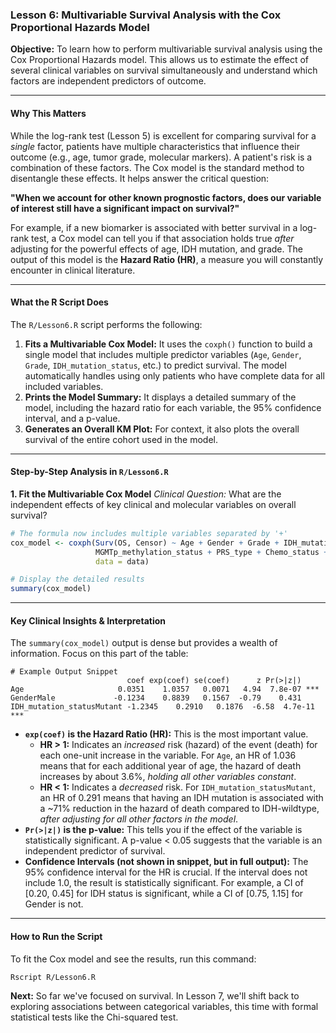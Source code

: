 ### Lesson 6: Multivariable Survival Analysis with the Cox Proportional Hazards Model

**Objective:** To learn how to perform multivariable survival analysis using the Cox Proportional Hazards model. This allows us to estimate the effect of several clinical variables on survival simultaneously and understand which factors are independent predictors of outcome.

---

#### **Why This Matters**

While the log-rank test (Lesson 5) is excellent for comparing survival for a *single* factor, patients have multiple characteristics that influence their outcome (e.g., age, tumor grade, molecular markers). A patient's risk is a combination of these factors. The Cox model is the standard method to disentangle these effects. It helps answer the critical question:

**"When we account for other known prognostic factors, does our variable of interest still have a significant impact on survival?"**

For example, if a new biomarker is associated with better survival in a log-rank test, a Cox model can tell you if that association holds true *after* adjusting for the powerful effects of age, IDH mutation, and grade. The output of this model is the **Hazard Ratio (HR)**, a measure you will constantly encounter in clinical literature.

---

#### **What the R Script Does**

The `R/Lesson6.R` script performs the following:

1.  **Fits a Multivariable Cox Model:** It uses the `coxph()` function to build a single model that includes multiple predictor variables (`Age`, `Gender`, `Grade`, `IDH_mutation_status`, etc.) to predict survival. The model automatically handles using only patients who have complete data for all included variables.
2.  **Prints the Model Summary:** It displays a detailed summary of the model, including the hazard ratio for each variable, the 95% confidence interval, and a p-value.
3.  **Generates an Overall KM Plot:** For context, it also plots the overall survival of the entire cohort used in the model.

---

#### **Step-by-Step Analysis in `R/Lesson6.R`**

**1. Fit the Multivariable Cox Model**
*Clinical Question:* What are the independent effects of key clinical and molecular variables on overall survival?
```r
# The formula now includes multiple variables separated by '+'
cox_model <- coxph(Surv(OS, Censor) ~ Age + Gender + Grade + IDH_mutation_status +
                   MGMTp_methylation_status + PRS_type + Chemo_status + Radio_status,
                   data = data)

# Display the detailed results
summary(cox_model)
```

---

#### **Key Clinical Insights & Interpretation**

The `summary(cox_model)` output is dense but provides a wealth of information. Focus on this part of the table:

```
# Example Output Snippet
                          coef exp(coef) se(coef)      z Pr(>|z|)
Age                     0.0351    1.0357   0.0071   4.94  7.8e-07 ***
GenderMale             -0.1234    0.8839   0.1567  -0.79    0.431
IDH_mutation_statusMutant -1.2345    0.2910   0.1876  -6.58  4.7e-11 ***
```

*   **`exp(coef)` is the Hazard Ratio (HR):** This is the most important value.
    *   **HR > 1:** Indicates an *increased* risk (hazard) of the event (death) for each one-unit increase in the variable. For `Age`, an HR of 1.036 means that for each additional year of age, the hazard of death increases by about 3.6%, *holding all other variables constant*.
    *   **HR < 1:** Indicates a *decreased* risk. For `IDH_mutation_statusMutant`, an HR of 0.291 means that having an IDH mutation is associated with a ~71% reduction in the hazard of death compared to IDH-wildtype, *after adjusting for all other factors in the model*.
*   **`Pr(>|z|)` is the p-value:** This tells you if the effect of the variable is statistically significant. A p-value < 0.05 suggests that the variable is an independent predictor of survival.
*   **Confidence Intervals (not shown in snippet, but in full output):** The 95% confidence interval for the HR is crucial. If the interval does not include 1.0, the result is statistically significant. For example, a CI of [0.20, 0.45] for IDH status is significant, while a CI of [0.75, 1.15] for Gender is not.

---

#### **How to Run the Script**

To fit the Cox model and see the results, run this command:

```bash
Rscript R/Lesson6.R
```

**Next:** So far we've focused on survival. In Lesson 7, we'll shift back to exploring associations between categorical variables, this time with formal statistical tests like the Chi-squared test.


